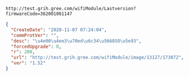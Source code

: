 `http://test.grih.gree.com/wifiModule/Lastversion?firmwareCode=362001061147`

```json
{
  "CreateDate": "2020-11-07 07:24:04",
  "commProtVer": "",
  "desc": "\u4e00\u4ee3\u70ed\u6c34\u5668SO\u5e93",
  "forcedUpgrade": 0,
  "r": 200,
  "url": "http://test.grih.gree.com/wifiModule/image/13127/173072",
  "ver": "1.52"
}
```